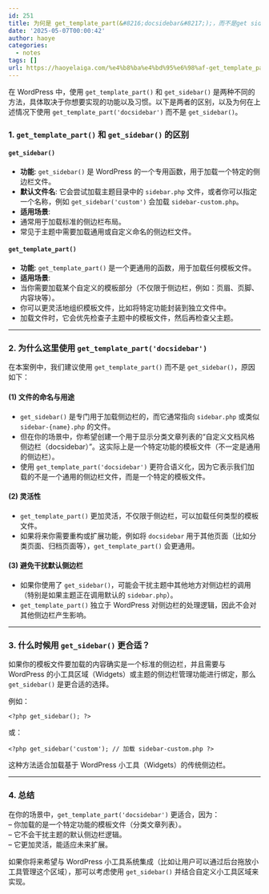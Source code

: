 ```yaml
---
id: 251
title: 为何是 get_template_part(&#8216;docsidebar&#8217;);，而不是get sidebar
date: '2025-05-07T00:00:42'
author: haoye
categories:
  - notes
tags: []
url: https://haoyelaiga.com/%e4%b8%ba%e4%bd%95%e6%98%af-get_template_partdocsidebar%ef%bc%8c%e8%80%8c%e4%b8%8d%e6%98%afget-sidebar/
---
```


在 WordPress 中，使用 `get_template_part()` 和 `get_sidebar()` 是两种不同的方法，具体取决于你想要实现的功能以及习惯。以下是两者的区别，以及为何在上述情况下使用 `get_template_part('docsidebar')` 而不是 `get_sidebar()`。

### **1. `get_template_part()` 和 `get_sidebar()` 的区别**

#### **`get_sidebar()`**

- **功能**: `get_sidebar()` 是 WordPress 的一个专用函数，用于加载一个特定的侧边栏文件。
- **默认文件名**: 它会尝试加载主题目录中的 `sidebar.php` 文件，或者你可以指定一个名称，例如 `get_sidebar('custom')` 会加载 `sidebar-custom.php`。
- **适用场景**:
- 通常用于加载标准的侧边栏布局。
- 常见于主题中需要加载通用或自定义命名的侧边栏文件。

#### **`get_template_part()`**

- **功能**: `get_template_part()` 是一个更通用的函数，用于加载任何模板文件。
- **适用场景**:
- 当你需要加载某个自定义的模板部分（不仅限于侧边栏，例如：页眉、页脚、内容块等）。
- 你可以更灵活地组织模板文件，比如将特定功能封装到独立文件中。
- 加载文件时，它会优先检查子主题中的模板文件，然后再检查父主题。

***

### **2. 为什么这里使用 `get_template_part('docsidebar')`**

在本案例中，我们建议使用 `get_template_part()` 而不是 `get_sidebar()`，原因如下：

#### **(1) 文件的命名与用途**

- `get_sidebar()` 是专门用于加载侧边栏的，而它通常指向 `sidebar.php` 或类似 `sidebar-{name}.php` 的文件。
- 但在你的场景中，你希望创建一个用于显示分类文章列表的“自定义文档风格侧边栏（docsidebar）”。这实际上是一个特定功能的模板文件（不一定是通用的侧边栏）。
- 使用 `get_template_part('docsidebar')` 更符合语义化，因为它表示我们加载的不是一个通用的侧边栏文件，而是一个特定的模板文件。

#### **(2) 灵活性**

- `get_template_part()` 更加灵活，不仅限于侧边栏，可以加载任何类型的模板文件。
- 如果将来你需要重构或扩展功能，例如将 `docsidebar` 用于其他页面（比如分类页面、归档页面等），`get_template_part()` 会更通用。

#### **(3) 避免干扰默认侧边栏**

- 如果你使用了 `get_sidebar()`，可能会干扰主题中其他地方对侧边栏的调用（特别是如果主题正在调用默认的 `sidebar.php`）。
- `get_template_part()` 独立于 WordPress 对侧边栏的处理逻辑，因此不会对其他侧边栏产生影响。

***

### **3. 什么时候用 `get_sidebar()` 更合适？**

如果你的模板文件要加载的内容确实是一个标准的侧边栏，并且需要与 WordPress 的小工具区域（Widgets）或主题的侧边栏管理功能进行绑定，那么 `get_sidebar()` 是更合适的选择。

例如：

```
<?php get_sidebar(); ?>
```

或：

```
<?php get_sidebar('custom'); // 加载 sidebar-custom.php ?>
```

这种方法适合加载基于 WordPress 小工具（Widgets）的传统侧边栏。

***

### **4. 总结**

在你的场景中，`get_template_part('docsidebar')` 更适合，因为：\
– 你加载的是一个特定功能的模板文件（分类文章列表）。\
– 它不会干扰主题的默认侧边栏逻辑。\
– 它更加灵活，能适应未来扩展。

如果你将来希望与 WordPress 小工具系统集成（比如让用户可以通过后台拖放小工具管理这个区域），那可以考虑使用 `get_sidebar()` 并结合自定义小工具区域来实现。
